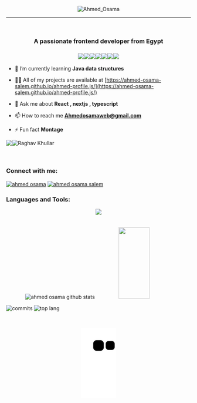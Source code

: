 <!-- <h1 align="center">Hi 👋, I'm Ahmed osama salem</h1>
<br/> -->
<div align="center">
  
![Ahmed_Osama](https://readme-typing-svg.herokuapp.com/?font=Inter&color=5EB3B3&size=30&weight=700&lines=<Ahmed+Osama+Salem/>;<Front-end+developer/>)
</div>
<hr/>
<br/>
<h3 align="center">A passionate frontend developer from Egypt</h3>



###
<p align="center">
  <img src="https://media3.giphy.com/media/ln7z2eWriiQAllfVcn/200w.webp" width="100"><img src="https://i.giphy.com/media/LMt9638dO8dftAjtco/200.webp" width="100"><img src="https://i.giphy.com/media/eNAsjO55tPbgaor7ma/200w.webp" width="100"><img src="https://i.giphy.com/media/VgGthkhUvGgOit7Y9i/200.webp" width="100"><img src="https://media3.giphy.com/media/kdFc8fubgS31b8DsVu/giphy.webp" width="100"><img src="https://i.giphy.com/media/KzJkzjggfGN5Py6nkT/200.webp" width="100"><img src="https://i.giphy.com/media/IdyAQJVN2kVPNUrojM/200.webp" width="100">
</p>


- 🌱 I’m currently learning **Java data structures**

- 👨‍💻 All of my projects are available at [https://ahmed-osama-salem.github.io/ahmed-profile.js/](https://ahmed-osama-salem.github.io/ahmed-profile.js/)

- 💬 Ask me about **React , nextjs , typescript**

- 📫 How to reach me **Ahmedosamaweb@gmail.com**

- ⚡ Fun fact **Montage**

<div align="left">
  <img align="left" src="https://github.com/mayankchaudhary26/Cool-Readme-ideas/blob/master/data/coffee.gif" />
<img src="https://github.com/raghavk16/raghavk16/blob/master/giphy.webp" alt="Raghav Khullar" width="150" height="150" />
</div>
<br>
<br>
<h3 align="left">Connect with me:</h3>
<p align="left">
<a href="https://linkedin.com/in/ahmed osama" target="blank"><img align="center" src="https://raw.githubusercontent.com/rahuldkjain/github-profile-readme-generator/master/src/images/icons/Social/linked-in-alt.svg" alt="ahmed osama" height="30" width="40" /></a>
<a href="https://stackoverflow.com/users/ahmed osama salem" target="blank"><img align="center" src="https://raw.githubusercontent.com/rahuldkjain/github-profile-readme-generator/master/src/images/icons/Social/stack-overflow.svg" alt="ahmed osama salem" height="30" width="40" /></a>
</p>

<div align="center">
  <h3 align="left">Languages and Tools:</h3>
 <p align="center">
  <a href="https://skillicons.dev">
    <img src="https://skillicons.dev/icons?i=git,codepen,c,java,python,django,vim,figma,ps,github,heroku,vscode,atom,html,css,bootstrap,tailwind,js,ts,react,nextjs,redux,jest,jquery,linux,nodejs,express,mongodb" />
  </a>
</p>
</div>
<br/>
<div align="center">  
  <img width="49%" height="195px" src="https://github-readme-stats.vercel.app/api?username=Ahmed-Osama-Salem&show_icons=true&count_private=true&hide_border=true&title_color=00bfbf&icon_color=00bfbf&text_color=c9d1d9&bg_color=0d1117" alt="ahmed osama github stats" /> 
  <img width="41%" height="195px" src="https://github-readme-stats.vercel.app/api/top-langs/?username=Ahmed-Osama-Salem&layout=compact&hide_border=true&title_color=00bfbf&text_color=00bfbf&bg_color=0d1117" />
</div>
<div align="center" style="display: flex;">
  
![commits](http://github-profile-summary-cards.vercel.app/api/cards/profile-details?username=Ahmed-Osama-Salem&theme=2077)
  ![top lang](http://github-profile-summary-cards.vercel.app/api/cards/repos-per-language?username=Ahmed-Osama-Salem&theme=2077)
</div>

<br/>
<div align="center">

  ![Snake animation](https://github.com/Ahmed-Osama-Salem/Ahmed-Osama-Salem/blob/output/github-contribution-grid-snake.svg)
  </div>

